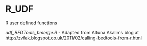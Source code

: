 R_UDF
=====

R user defined functions

*udf_BEDTools_bmerge.R* - Adapted from Altuna Akalin's blog at http://zvfak.blogspot.co.uk/2011/02/calling-bedtools-from-r.html
